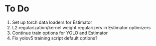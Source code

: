 # To Do

1. Set up torch data loaders for Estimator
2. L2 regularization/kernel weight regularizers in Estimator optimizers
3. Continue train options for YOLO and Estimator
4. Fix yolov5 training script default options?
